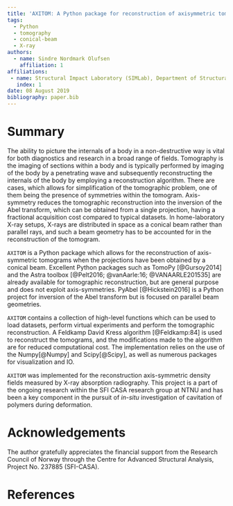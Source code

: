 ```yaml
---
title: 'AXITOM: A Python package for reconstruction of axisymmetric tomograms acquired by a conical beam'
tags:
  - Python
  - tomography
  - conical-beam
  - X-ray
authors:
  - name: Sindre Nordmark Olufsen
    affiliation: 1
affiliations:
 - name: Structural Impact Laboratory (SIMLab), Department of Structural Engineering, NTNU, Norwegian University of Science and Technology, NO-7491 Trondheim, Norway
   index: 1
date: 08 August 2019
bibliography: paper.bib
---
```


# Summary
The ability to picture the internals of a body in a non-destructive way is vital for both diagnostics and research in a broad range of fields.
Tomography is the imaging of sections within a body and is typically performed by imaging of the body by a penetrating wave and subsequently reconstructing the internals of the body by employing a reconstruction algorithm. There are cases, which allows for simplification of the tomographic problem, 
one of them being the presence of symmetries within the tomogram. Axis-symmetry reduces the tomographic reconstruction into the inversion of the Abel transform, which
can be obtained from a single projection, having a fractional acquisition cost compared to typical datasets. In home-laboratory X-ray setups,
X-rays are distributed in space as a conical beam rather than parallel rays, and such a beam geometry has to be accounted for in the reconstruction of the tomogram.

``AXITOM`` is a Python package which allows for the reconstruction of axis-symmetric tomograms when the projections have been obtained by a conical beam.
Excellent Python packages such as TomoPy [@Gursoy2014] and the Astra toolbox [@Pelt2016; @vanAarle:16; @VANAARLE201535] are already available for tomographic reconstruction,
but are general purpose and does not exploit axis-symmetries. PyAbel [@Hickstein2016] is a Python project for inversion of the Abel transform but is focused on parallel beam geometries.

``AXITOM`` contains a collection of high-level functions which can be used to load datasets, perform virtual experiments and perform the tomographic reconstruction.
A Feldkamp David Kress algorithm [@Feldkamp:84] is used to reconstruct the tomograms, and the modifications made to the algorithm are
for reduced computational cost. The implementation relies on the use of the Numpy[@Numpy] and  Scipy[@Scipy], as well as numerous packages for visualization and IO.

``AXITOM`` was implemented for the reconstruction axis-symmetric density fields measured by X-ray absorption radiography.
This project is a part of the ongoing research within the SFI CASA research group at NTNU and has been a key component in the pursuit of *in-situ* 
investigation of cavitation of polymers during deformation.

# Acknowledgements
The author gratefully appreciates the financial support from the Research Council of Norway through the Centre for Advanced Structural Analysis, Project No. 237885 (SFI-CASA).
# References
